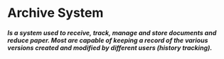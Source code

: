# Archive System
##### Is a system used to receive, track, manage and store documents and reduce paper. Most are capable of keeping a record of the various versions created and modified by different users (history tracking).
